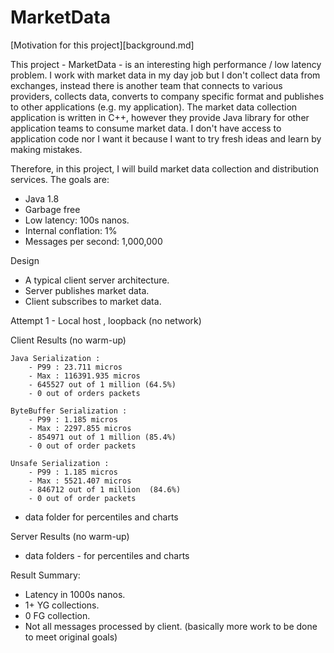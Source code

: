 # MarketData

[Motivation for this project][background.md]

This project - MarketData - is an interesting high performance / low latency problem.  I work with market data in my
day job but I don't collect data from exchanges, instead there is another team that connects to various providers,
collects data, converts to company specific format and publishes to other applications (e.g. my application). The market
data collection application is written in C++, however they provide Java library for other application teams to consume
market data.  I don't have access to application code nor I want it because I want to try fresh ideas and learn by
making mistakes.

Therefore, in this project, I will build market data collection and distribution services.  The goals are:

- Java 1.8
- Garbage free
- Low latency: 100s nanos.
- Internal conflation: 1%
- Messages per second: 1,000,000


Design
- A typical client server architecture.  
- Server publishes market data.
- Client subscribes to market data.


Attempt 1 - Local host , loopback (no network)

Client Results (no warm-up)
    
    Java Serialization :
        - P99 : 23.711 micros
        - Max : 116391.935 micros
        - 645527 out of 1 million (64.5%)
        - 0 out of orders packets

    ByteBuffer Serialization :
        - P99 : 1.185 micros
        - Max : 2297.855 micros
        - 854971 out of 1 million (85.4%)
        - 0 out of order packets

    Unsafe Serialization :
        - P99 : 1.185 micros
        - Max : 5521.407 micros
        - 846712 out of 1 million  (84.6%)
        - 0 out of order packets

- data folder for percentiles and charts
 
Server Results (no warm-up)
- data folders - for percentiles and charts
 
Result Summary:
 - Latency in 1000s nanos.
 - 1+ YG collections.
 - 0 FG collection.
 - Not all messages processed by client.
(basically more work to be done to meet original goals)

